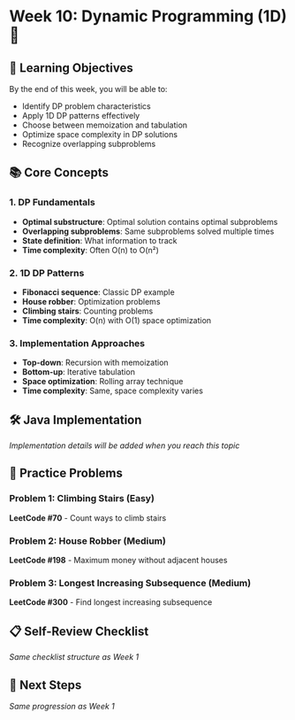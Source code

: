 # Week 10: Dynamic Programming (1D) 🎯

## 🎯 Learning Objectives

By the end of this week, you will be able to:
- Identify DP problem characteristics
- Apply 1D DP patterns effectively
- Choose between memoization and tabulation
- Optimize space complexity in DP solutions
- Recognize overlapping subproblems

## 📚 Core Concepts

### 1. DP Fundamentals
- **Optimal substructure**: Optimal solution contains optimal subproblems
- **Overlapping subproblems**: Same subproblems solved multiple times
- **State definition**: What information to track
- **Time complexity**: Often O(n) to O(n²)

### 2. 1D DP Patterns
- **Fibonacci sequence**: Classic DP example
- **House robber**: Optimization problems
- **Climbing stairs**: Counting problems
- **Time complexity**: O(n) with O(1) space optimization

### 3. Implementation Approaches
- **Top-down**: Recursion with memoization
- **Bottom-up**: Iterative tabulation
- **Space optimization**: Rolling array technique
- **Time complexity**: Same, space complexity varies

## 🛠️ Java Implementation

*Implementation details will be added when you reach this topic*

## 🎯 Practice Problems

### Problem 1: Climbing Stairs (Easy)
**LeetCode #70** - Count ways to climb stairs

### Problem 2: House Robber (Medium)
**LeetCode #198** - Maximum money without adjacent houses

### Problem 3: Longest Increasing Subsequence (Medium)
**LeetCode #300** - Find longest increasing subsequence

## 📋 Self-Review Checklist

*Same checklist structure as Week 1*

## 🚀 Next Steps

*Same progression as Week 1*
